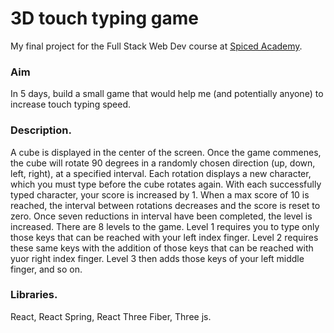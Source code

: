 
# 3D touch typing game
My final project for the Full Stack Web Dev course at [Spiced Academy](https://www.spiced-academy.com).

### Aim
In 5 days, build a small game that would help me (and potentially anyone) to increase touch typing speed.

### Description.
A cube is displayed in the center of the screen. Once the game commenes, the cube will rotate 90 degrees in a randomly chosen direction (up, down, left, right), at a specified interval. Each rotation displays a new character, which you must type before the cube rotates again. With each successfully typed character, your score is increased by 1. When a max score of 10 is reached, the interval between rotations decreases and the score is reset to zero. Once seven reductions in interval have been completed, the level is increased. There are 8 levels to the game. Level 1 requires you to type only those keys that can be reached with your left index finger. Level 2 requires these same keys with the addition of those keys that can be reached with yuor right index finger. Level 3 then adds those keys of your left middle finger, and so on.

### Libraries.
React, React Spring, React Three Fiber, Three js.

